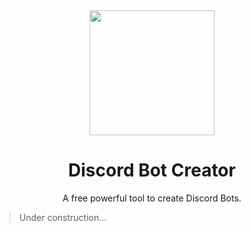 <div align="center">
  <img src="https://i.imgur.com/dmHRVp6.png" width="200px" height="200px">
  <h1>
    Discord Bot Creator
  </h1>
  <p>
    A free powerful tool to create Discord Bots.
  </p>
</div>

> Under construction...
